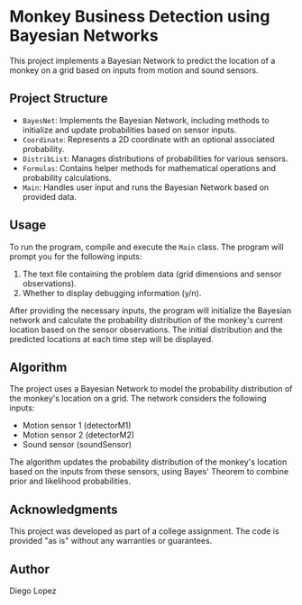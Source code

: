 # Monkey Business Detection using Bayesian Networks

This project implements a Bayesian Network to predict the location of a monkey on a grid based on inputs from motion and sound sensors.

## Project Structure

- `BayesNet`: Implements the Bayesian Network, including methods to initialize and update probabilities based on sensor inputs.
- `Coordinate`: Represents a 2D coordinate with an optional associated probability.
- `DistribList`: Manages distributions of probabilities for various sensors.
- `Formulas`: Contains helper methods for mathematical operations and probability calculations.
- `Main`: Handles user input and runs the Bayesian Network based on provided data.

## Usage

To run the program, compile and execute the `Main` class. The program will prompt you for the following inputs:

1. The text file containing the problem data (grid dimensions and sensor observations).
2. Whether to display debugging information (y/n).

After providing the necessary inputs, the program will initialize the Bayesian network and calculate the probability distribution of the monkey's current location based on the sensor observations. The initial distribution and the predicted locations at each time step will be displayed.

## Algorithm

The project uses a Bayesian Network to model the probability distribution of the monkey's location on a grid. The network considers the following inputs:

- Motion sensor 1 (detectorM1)
- Motion sensor 2 (detectorM2)
- Sound sensor (soundSensor)

The algorithm updates the probability distribution of the monkey's location based on the inputs from these sensors, using Bayes' Theorem to combine prior and likelihood probabilities.

## Acknowledgments

This project was developed as part of a college assignment. The code is provided "as is" without any warranties or guarantees.

## Author

Diego Lopez